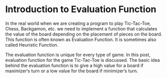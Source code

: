# Introduction to Evaluation Function
In the real world when we are creating a program to play Tic-Tac-Toe, Chess, Backgamon, etc. we need to implement a function that calculates the value of the board depending on the placement of pieces on the board. This function is often known as Evaluation Function. It is sometimes also called Heuristic Function.

The evaluation function is unique for every type of game. In this post, evaluation function for the game Tic-Tac-Toe is discussed. The basic idea behind the evaluation function is to give a high value for a board if maximizer‘s turn or a low value for the board if minimizer‘s turn.
